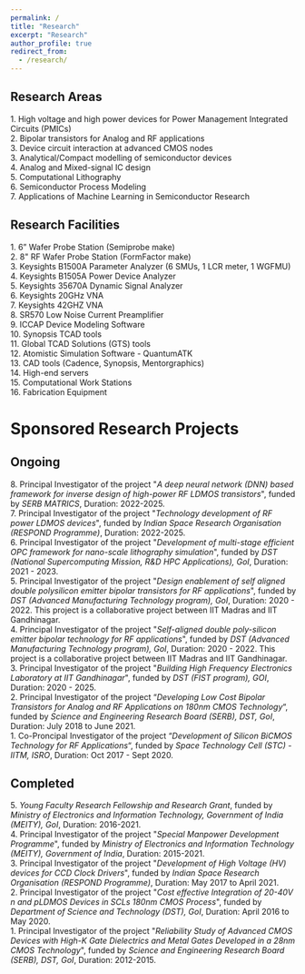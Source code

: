 ```yaml
---
permalink: /
title: "Research"
excerpt: "Research"
author_profile: true
redirect_from: 
  - /research/
---
```


## Research Areas

1\. High voltage and high power devices for Power Management Integrated Circuits (PMICs)  
2\. Bipolar transistors for Analog and RF applications  
3\. Device circuit interaction at advanced CMOS nodes  
3\. Analytical/Compact modelling of semiconductor devices  
4\. Analog and Mixed-signal IC design   
5\. Computational Lithography  
6\. Semiconductor Process Modeling  
7\. Applications of Machine Learning in Semiconductor Research  

## Research Facilities

1\. 6” Wafer Probe Station (Semiprobe make)  
2\. 8" RF Wafer Probe Station (FormFactor make)  
3\. Keysights B1500A Parameter Analyzer (6 SMUs, 1 LCR meter, 1 WGFMU)  
4\. Keysights B1505A Power Device Analyzer  
5\. Keysights 35670A Dynamic Signal Analyzer  
6\. Keysights 20GHz VNA  
7\. Keysights 42GHZ VNA  
8\. SR570 Low Noise Current Preamplifier  
9\. ICCAP Device Modeling Software  
10\. Synopsis TCAD tools  
11\. Global TCAD Solutions (GTS) tools  
12\. Atomistic Simulation Software - QuantumATK  
13\. CAD tools (Cadence, Synopsis, Mentorgraphics)  
14\. High-end servers  
15\. Computational Work Stations  
16\. Fabrication Equipment  

# Sponsored Research Projects

## Ongoing
8\. Principal Investigator of the project "*A deep neural network (DNN) based framework for inverse design of high-power RF LDMOS transistors*", funded by *SERB MATRICS*, Duration: 2022-2025.  
7\. Principal Investigator of the project "*Technology development of RF power LDMOS devices*", funded by *Indian Space Research Organisation (RESPOND Programme)*, Duration: 2022-2025.  
6\. Principal Investigator of the project "*Development of multi-stage efficient OPC framework for nano-scale lithography simulation*", funded by *DST (National Supercomputing Mission, R&D HPC Applications), GoI*, Duration: 2021 - 2023.  
5\. Principal Investigator of the project "*Design enablement of self aligned double polysilicon emitter bipolar transistors for RF applications*", funded by *DST (Advanced Manufacturing Technology program), GoI*, Duration: 2020 - 2022\. This project is a collaborative project between IIT Madras and IIT Gandhinagar.  
4\. Principal Investigator of the project "*Self-aligned double poly-silicon emitter bipolar technology for RF applications*", funded by *DST (Advanced Manufacturing Technology program), GoI*, Duration: 2020 - 2022\. This project is a collaborative project between IIT Madras and IIT Gandhinagar.  
3\. Principal Investigator of the project "*Building High Frequency Electronics Laboratory at IIT Gandhinagar*", funded by *DST (FIST program), GOI*, Duration: 2020 - 2025.  
2\. Principal Investigator of the project “*Developing Low Cost Bipolar Transistors for Analog and RF Applications on 180nm CMOS Technology*“, funded by *Science and Engineering Research Board (SERB), DST, GoI*, Duration: July 2018 to June 2021.  
1\. Co-Proncipal Investigator of the project “*Development of Silicon BiCMOS Technology for RF Applications*“, funded by *Space Technology Cell (STC) - IITM, ISRO*, Duration: Oct 2017 - Sept 2020.  

## Completed
5\. *Young Faculty Research Fellowship and Research Grant*, funded by *Ministry of Electronics and Information Technology, Government of India (MEITY), GoI*, Duration: 2016-2021.  
4\. Principal Investigator of the project "*Special Manpower Development Programme*", funded by *Ministry of Electronics and Information Technology (MEITY), Government of India*, Duration: 2015-2021.  
3\. Principal Investigator of the project "*Development  of  High Voltage (HV) devices for  CCD Clock Drivers*", funded by *Indian Space Research Organisation (RESPOND Programme)*, Duration: May 2017 to April 2021.  
2\. Principal Investigator of the project "*Cost effective  Integration  of 20-40V  n and pLDMOS  Devices  in  SCLs  180nm  CMOS  Process*", funded by *Department of Science and Technology (DST), GoI*, Duration: April 2016 to May 2020.  
1\. Principal Investigator of the project "*Reliability Study of Advanced CMOS Devices with High-K Gate Dielectrics and Metal Gates Developed in a 28nm CMOS Technology*", funded by *Science and Engineering Research Board (SERB), DST, GoI*, Duration: 2012-2015.  

   
